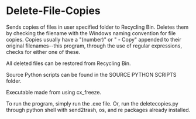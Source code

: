 # Delete-File-Copies
Sends copies of files in user specified folder to Recycling Bin. Deletes them by checking the filename with the Windows naming convention for file copies. Copies usually have a "(number)" or " - Copy" appended to their original filenames--this program, through the use of regular expressions, checks for either one of these.

All deleted files can be restored from Recycling Bin.

Source Python scripts can be found in the SOURCE PYTHON SCRIPTS folder.

Executable made from using cx_freeze. 

To run the program, simply run the .exe file. Or, run the deletecopies.py through python shell with send2trash, os, and re packages already installed.
